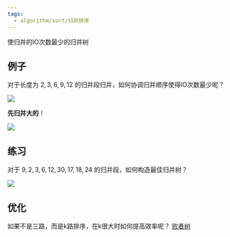 ```yaml
---
tags:
  - algorithm/sort/归并排序
---
```


使归并的IO次数最少的归并树

## 例子

对于长度为 $2,3,6,9,12$ 的归并段归并，如何协调归并顺序使得IO次数最少呢？

![](https://pic-1257412153.cos.ap-nanjing.myqcloud.com/images/2023%2F12%2F07%2F20231207112147-ccf6f8.png)

**先归并大的**！

![](https://pic-1257412153.cos.ap-nanjing.myqcloud.com/images/2023%2F12%2F07%2F20231207112306-a785a1.png)

## 练习

对于 $9,2,3,6,12,30,17,18,24$ 的归并段，如何构造最佳归并树？

![](https://pic-1257412153.cos.ap-nanjing.myqcloud.com/images/2023%2F12%2F07%2F20231207112536-aedd54.png)


## 优化

如果不是三路，而是k路排序，在k很大时如何提高效率呢？
[败者树](败者树.md)